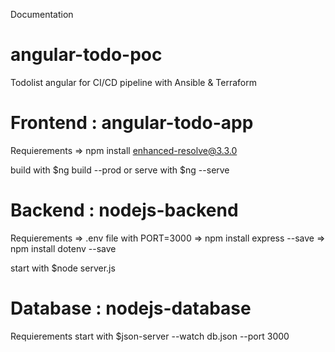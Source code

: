 Documentation


# angular-todo-poc
Todolist angular for CI/CD pipeline with Ansible &amp; Terraform


# Frontend : angular-todo-app

Requierements
=> npm install enhanced-resolve@3.3.0

build with $ng build --prod
or serve with $ng --serve

# Backend : nodejs-backend

Requierements
=>  .env file with PORT=3000
=>   npm install express --save
=>   npm install dotenv --save

start with $node server.js

# Database : nodejs-database

Requierements
start with $json-server --watch db.json --port 3000

